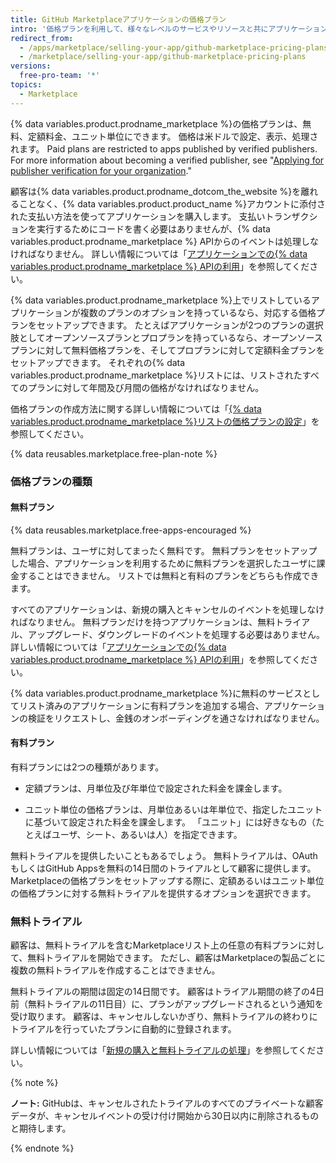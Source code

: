 ```yaml
---
title: GitHub Marketplaceアプリケーションの価格プラン
intro: '価格プランを利用して、様々なレベルのサービスやリソースと共にアプリケーションを提供できます。 {% data variables.product.prodname_marketplace %}のリストでは、最大で10個の価格プランを提供できます。'
redirect_from:
  - /apps/marketplace/selling-your-app/github-marketplace-pricing-plans/
  - /marketplace/selling-your-app/github-marketplace-pricing-plans
versions:
  free-pro-team: '*'
topics:
  - Marketplace
---
```




{% data variables.product.prodname_marketplace %}の価格プランは、無料、定額料金、ユニット単位にできます。 価格は米ドルで設定、表示、処理されます。 Paid plans are restricted to apps published by verified publishers. For more information about becoming a verified publisher, see "[Applying for publisher verification for your organization](/developers/github-marketplace/applying-for-publisher-verification-for-your-organization)."

顧客は{% data variables.product.prodname_dotcom_the_website %}を離れることなく、{% data variables.product.product_name %}アカウントに添付された支払い方法を使ってアプリケーションを購入します。 支払いトランザクションを実行するためにコードを書く必要はありませんが、{% data variables.product.prodname_marketplace %} APIからのイベントは処理しなければなりません。 詳しい情報については「[アプリケーションでの{% data variables.product.prodname_marketplace %} APIの利用](/developers/github-marketplace/using-the-github-marketplace-api-in-your-app)」を参照してください。

{% data variables.product.prodname_marketplace %}上でリストしているアプリケーションが複数のプランのオプションを持っているなら、対応する価格プランをセットアップできます。 たとえばアプリケーションが2つのプランの選択肢としてオープンソースプランとプロプランを持っているなら、オープンソースプランに対して無料価格プランを、そしてプロプランに対して定額料金プランをセットアップできます。 それぞれの{% data variables.product.prodname_marketplace %}リストには、リストされたすべてのプランに対して年間及び月間の価格がなければなりません。

価格プランの作成方法に関する詳しい情報については「[{% data variables.product.prodname_marketplace %}リストの価格プランの設定](/marketplace/listing-on-github-marketplace/setting-a-github-marketplace-listing-s-pricing-plan/)」を参照してください。

{% data reusables.marketplace.free-plan-note %}

### 価格プランの種類

#### 無料プラン

{% data reusables.marketplace.free-apps-encouraged %}

無料プランは、ユーザに対してまったく無料です。 無料プランをセットアップした場合、アプリケーションを利用するために無料プランを選択したユーザに課金することはできません。 リストでは無料と有料のプランをどちらも作成できます。

すべてのアプリケーションは、新規の購入とキャンセルのイベントを処理しなければなりません。 無料プランだけを持つアプリケーションは、無料トライアル、アップグレード、ダウングレードのイベントを処理する必要はありません。 詳しい情報については「[アプリケーションでの{% data variables.product.prodname_marketplace %} APIの利用](/developers/github-marketplace/using-the-github-marketplace-api-in-your-app)」を参照してください。

{% data variables.product.prodname_marketplace %}に無料のサービスとしてリスト済みのアプリケーションに有料プランを追加する場合、アプリケーションの検証をリクエストし、金銭のオンボーディングを通さなければなりません。

#### 有料プラン

有料プランには2つの種類があります。

- 定額プランは、月単位及び年単位で設定された料金を課金します。

- ユニット単位の価格プランは、月単位あるいは年単位で、指定したユニットに基づいて設定された料金を課金します。 「ユニット」には好きなもの（たとえばユーザ、シート、あるいは人）を指定できます。

無料トライアルを提供したいこともあるでしょう。 無料トライアルは、OAuthもしくはGitHub Appsを無料の14日間のトライアルとして顧客に提供します。 Marketplaceの価格プランをセットアップする際に、定額あるいはユニット単位の価格プランに対する無料トライアルを提供するオプションを選択できます。

### 無料トライアル

顧客は、無料トライアルを含むMarketplaceリスト上の任意の有料プランに対して、無料トライアルを開始できます。 ただし、顧客はMarketplaceの製品ごとに複数の無料トライアルを作成することはできません。

無料トライアルの期間は固定の14日間です。 顧客はトライアル期間の終了の4日前（無料トライアルの11日目）に、プランがアップグレードされるという通知を受け取ります。 顧客は、キャンセルしないかぎり、無料トライアルの終わりにトライアルを行っていたプランに自動的に登録されます。

詳しい情報については「[新規の購入と無料トライアルの処理](/developers/github-marketplace/handling-new-purchases-and-free-trials/)」を参照してください。

{% note %}

**ノート:** GitHubは、キャンセルされたトライアルのすべてのプライベートな顧客データが、キャンセルイベントの受け付け開始から30日以内に削除されるものと期待します。

{% endnote %}
